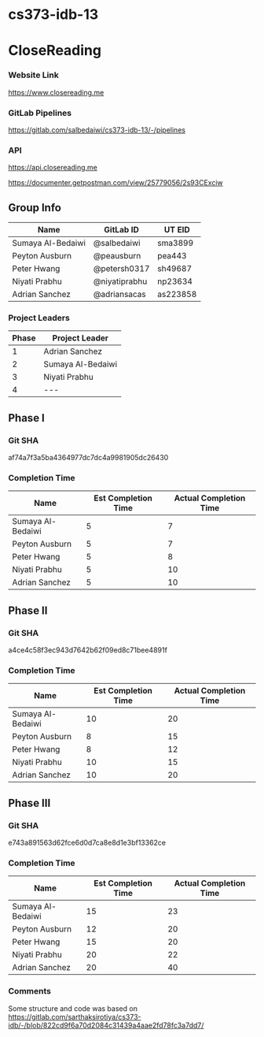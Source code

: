 # cs373-idb-13



# CloseReading

### Website Link
https://www.closereading.me

### GitLab Pipelines
https://gitlab.com/salbedaiwi/cs373-idb-13/-/pipelines

### API
https://api.closereading.me

https://documenter.getpostman.com/view/25779056/2s93CExciw

## Group Info
| Name | GitLab ID | UT EID |
|------|-----------|--------|
| Sumaya Al-Bedaiwi | @salbedaiwi | sma3899 |
| Peyton Ausburn | @peausburn | pea443 |
| Peter Hwang | @petersh0317 | sh49687 |
| Niyati Prabhu | @niyatiprabhu | np23634 |
| Adrian Sanchez | @adriansacas | as223858 |

### Project Leaders
| Phase | Project Leader |
|------|-----------|
| 1 | Adrian Sanchez |
| 2 | Sumaya Al-Bedaiwi |
| 3 | Niyati Prabhu |
| 4 | --- |

## Phase I

### Git SHA
af74a7f3a5ba4364977dc7dc4a9981905dc26430

### Completion Time
| Name           | Est Completion Time | Actual Completion Time |
|----------------|-----------|--------|
| Sumaya Al-Bedaiwi | 5 | 7 |
| Peyton Ausburn | 5 | 7 |
| Peter Hwang    | 5 | 8 |
| Niyati Prabhu  | 5 | 10 |
| Adrian Sanchez | 5 | 10 |

## Phase II

### Git SHA
a4ce4c58f3ec943d7642b62f09ed8c71bee4891f

### Completion Time
| Name           | Est Completion Time | Actual Completion Time |
|----------------|-----------|--------|
| Sumaya Al-Bedaiwi | 10 | 20 |
| Peyton Ausburn | 8 | 15 |
| Peter Hwang    | 8 | 12 |
| Niyati Prabhu  | 10 | 15 |
| Adrian Sanchez | 10 | 20 |

## Phase III

### Git SHA
e743a891563d62fce6d0d7ca8e8d1e3bf13362ce

### Completion Time
| Name           | Est Completion Time | Actual Completion Time |
|----------------|-----------|--------|
| Sumaya Al-Bedaiwi | 15 | 23 |
| Peyton Ausburn | 12 | 20 |
| Peter Hwang    | 15 | 20 |
| Niyati Prabhu  | 20 | 22 |
| Adrian Sanchez | 20 | 40 |

### Comments
Some structure and code was based on https://gitlab.com/sarthaksirotiya/cs373-idb/-/blob/822cd9f6a70d2084c31439a4aae2fd78fc3a7dd7/



